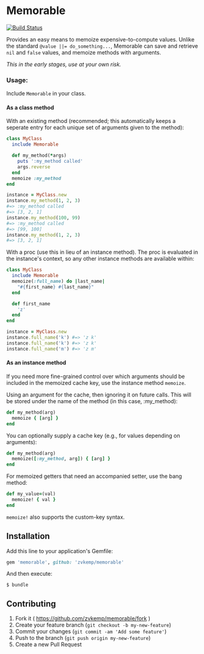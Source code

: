 # Memorable

[![Build Status](https://travis-ci.org/zvkemp/memorable.svg)](https://travis-ci.org/zvkemp/memorable)

Provides an easy means to memoize expensive-to-compute values. Unlike the standard `@value ||= do_something...`,
Memorable can save and retrieve `nil` and `false` values, and memoize methods with arguments.

*This in the early stages, use at your own risk.*

### Usage:

Include `Memorable` in your class.

#### As a class method

With an existing method (recommended; this automatically keeps a seperate entry
for each unique set of arguments given to the method):


```ruby
class MyClass
  include Memorable

  def my_method(*args)
    puts ':my_method called'
    args.reverse
  end
  memoize :my_method
end

instance = MyClass.new
instance.my_method(1, 2, 3) 
#=> :my_method called
#=> [3, 2, 1]
instance.my_method(100, 99)
#=> :my_method called
#=> [99, 100]
instance.my_method(1, 2, 3)
#=> [3, 2, 1]
```

With a proc (use this in lieu of an instance method). The proc is evaluated in the
instance's context, so any other instance methods are available within:

```ruby
class MyClass
  include Memorable
  memoize(:full_name) do |last_name| 
    "#{first_name} #{last_name}"
  end

  def first_name
    'z'
  end
end

instance = MyClass.new
instance.full_name('k') #=> 'z k'
instance.full_name('k') #=> 'z k'
instance.full_name('m') #=> 'z m'
```

#### As an instance method

If you need more fine-grained control over which arguments should
be included in the memoized cache key, use the instance method `memoize`.


Using an argument for the cache, then ignoring it on future calls.
This will be stored under the name of the method (in this case, :my_method):

```ruby
def my_method(arg)
  memoize { [arg] }
end
```

You can optionally supply a cache key (e.g., for values depending on arguments):

```ruby
def my_method(arg)
  memoize([:my_method, arg]) { [arg] }
end
```

For memoized getters that need an accompanied setter, use the bang method:

```ruby
def my_value=(val)
  memoize! { val }
end
```

`memoize!` also supports the custom-key syntax.

## Installation

Add this line to your application's Gemfile:

```ruby
gem 'memorable', github: 'zvkemp/memorable'
```

And then execute:

    $ bundle

## Contributing

1. Fork it ( https://github.com/zvkemp/memorable/fork )
2. Create your feature branch (`git checkout -b my-new-feature`)
3. Commit your changes (`git commit -am 'Add some feature'`)
4. Push to the branch (`git push origin my-new-feature`)
5. Create a new Pull Request
